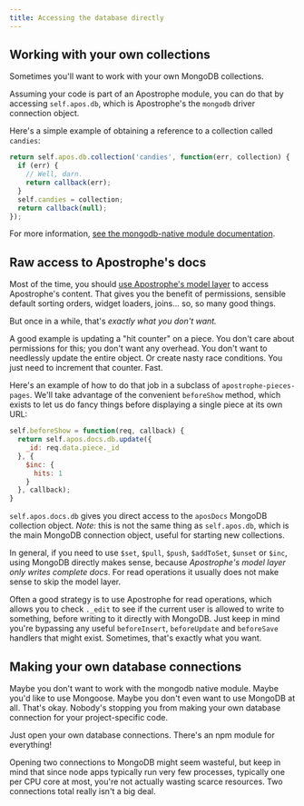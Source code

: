 ```yaml
---
title: Accessing the database directly
---
```


## Working with your own collections

Sometimes you'll want to work with your own MongoDB collections.

Assuming your code is part of an Apostrophe module, you can do that by accessing `self.apos.db`, which is Apostrophe's the `mongodb` driver connection object.

Here's a simple example of obtaining a reference to a collection called `candies`:

```javascript
return self.apos.db.collection('candies', function(err, collection) {
  if (err) {
    // Well, darn.
    return callback(err);
  }
  self.candies = collection;
  return callback(null);
});
```

For more information, [see the mongodb-native module documentation](http://mongodb.github.io/node-mongodb-native/).

## Raw access to Apostrophe's docs

Most of the time, you should [use Apostrophe's model layer](model-layer.html) to access Apostrophe's content. That gives you the benefit of permissions, sensible default sorting orders, widget loaders, joins... so, so many good things.

But once in a while, that's *exactly what you don't want.*

A good example is updating a "hit counter" on a piece. You don't care about permissions for this; you don't want any overhead. You don't want to needlessly update the entire object. Or create nasty race conditions. You just need to increment that counter. Fast.

Here's an example of how to do that job in a subclass of `apostrophe-pieces-pages`. We'll take advantage of the convenient `beforeShow` method, which exists to let us do fancy things before displaying a single piece at its own URL:

```javascript
self.beforeShow = function(req, callback) {
  return self.apos.docs.db.update({
    _id: req.data.piece._id
  }, {
    $inc: {
      hits: 1
    }
  }, callback);
}
```

`self.apos.docs.db` gives you direct access to the `aposDocs` MongoDB collection object. *Note:* this is not the same thing as `self.apos.db`, which is the main MongoDB connection object, useful for starting new collections.

In general, if you need to use `$set`, `$pull`, `$push`, `$addToSet`, `$unset` or `$inc`, using MongoDB directly makes sense, because *Apostrophe's model layer only writes complete docs*. For read operations it usually does not make sense to skip the model layer.

Often a good strategy is to use Apostrophe for read operations, which allows you to check `._edit` to see if the current user is allowed to write to something, before writing to it directly with MongoDB. Just keep in mind you're bypassing any useful `beforeInsert`, `beforeUpdate` and `beforeSave` handlers that might exist. Sometimes, that's exactly what you want.

## Making your own database connections

Maybe you don't want to work with the mongodb native module. Maybe you'd like to use Mongoose. Maybe you don't even want to use MongoDB at all. That's okay. Nobody's stopping you from making your own database connection for your project-specific code.

Just open your own database connections. There's an npm module for everything!

Opening two connections to MongoDB might seem wasteful, but keep in mind that since node apps typically run very few processes, typically one per CPU core at most, you're not actually wasting scarce resources. Two connections total really isn't a big deal.
